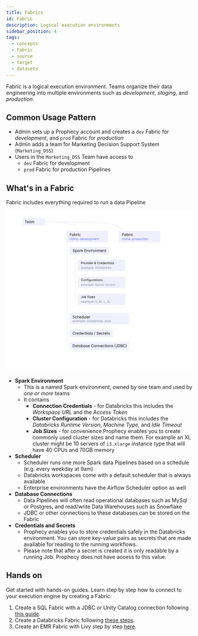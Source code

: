 ```yaml
---
title: Fabrics
id: Fabric
description: Logical execution environments
sidebar_position: 4
tags:
  - concepts
  - Fabric
  - source
  - target
  - datasets
---
```


Fabric is a logical execution environment. Teams organize their data engineering into multiple environments such as _development_, _staging_, and _production_.

## Common Usage Pattern

- Admin sets up a Prophecy account and creates a `dev` Fabric for _development_, and `prod` Fabric for _production_
- Admin adds a team for Marketing Decision Support System (`Marketing_DSS`)
- Users in the `Marketing_DSS` Team have access to
  - `dev` Fabric for development
  - `prod` Fabric for production Pipelines

## What's in a Fabric

Fabric includes everything required to run a data Pipeline

![Data Pipeline](img/fabric.png)

- **Spark Environment**
  - This is a named Spark environment, owned by one team and used by _one or more_ teams
  - It contains
    - **Connection Credentials** - for Databricks this includes the _Workspace URL_ and the _Access Token_
    - **Cluster Configuration** - for Databricks this includes the _Databricks Runtime Version_, _Machine Type_, and _Idle Timeout_
    - **Job Sizes** - for convenience Prophecy enables you to create commonly used cluster sizes and name them. For example an XL cluster might be 10 servers of `i3.xlarge` instance type that will have 40 CPUs and 70GB memory
- **Scheduler**
  - Scheduler runs one more Spark data Pipelines based on a schedule (e.g. every weekday at 9am)
  - Databricks workspaces come with a default scheduler that is always available
  - Enterprise environments have the Airflow Scheduler option as well
- **Database Connections**
  - Data Pipelines will often read operational databases such as MySql or Postgres, and read/write Data Warehouses such as Snowflake
  - JDBC or other connections to these databases can be stored on the Fabric
- **Credentials and Secrets**
  - Prophecy enables you to store credentials safely in the Databricks environment. You can store key-value pairs as secrets that are made available for reading to the running workflows.
  - Please note that after a secret is created it is only readable by a running Job. Prophecy does not have access to this value.

## Hands on

Get started with hands-on guides. Learn step by step how to connect to your execution engine by creating a Fabric:

1. Create a SQL Fabric with a JDBC or Unity Catalog connection following [this guide](/docs/getting-started/getting-started-with-low-code-sql.md#23-setup-prophecys-Fabric).
2. Create a Databricks Fabric following [these steps](/docs/low-code-spark/fabrics/create-a-fabric.md).
3. Create an EMR Fabric with Livy step by step [here](/docs/low-code-spark/fabrics/emr-fabric.md).
